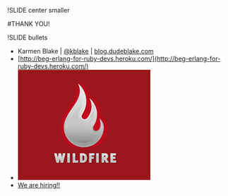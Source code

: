 !SLIDE center smaller

#THANK YOU!


!SLIDE bullets 

* Karmen Blake | [@kblake](http://twitter.com/kblake) | [blog.dudeblake.com](http://blog.dudeblake.com)
* [http://beg-erlang-for-ruby-devs.heroku.com/](http://beg-erlang-for-ruby-devs.heroku.com/)
* [![wildfire](../intro/logo-300x250wildfire.png)](http://wildfireapp.com)
* [We are hiring!!](http://www.wildfireapp.com/buzz/jobs)
